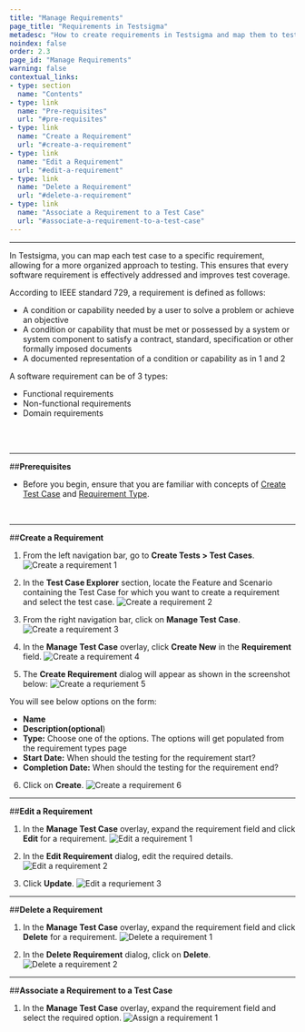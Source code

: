```yaml
---
title: "Manage Requirements"
page_title: "Requirements in Testsigma"
metadesc: "How to create requirements in Testsigma and map them to test cases."
noindex: false
order: 2.3
page_id: "Manage Requirements"
warning: false
contextual_links:
- type: section
  name: "Contents"
- type: link
  name: "Pre-requisites"
  url: "#pre-requisites"
- type: link
  name: "Create a Requirement"
  url: "#create-a-requirement"
- type: link
  name: "Edit a Requirement"
  url: "#edit-a-requirement"
- type: link
  name: "Delete a Requirement"
  url: "#delete-a-requirement"
- type: link
  name: "Associate a Requirement to a Test Case"
  url: "#associate-a-requirement-to-a-test-case"
---
```


---
In Testsigma, you can map each test case to a specific requirement, allowing for a more organized approach to testing. This ensures that every software requirement is effectively addressed and improves test coverage.

According to IEEE standard 729, a requirement is defined as follows:

* A condition or capability needed by a user to solve a problem or achieve an objective
* A condition or capability that must be met or possessed by a system or system component to satisfy a contract, standard, specification or other formally imposed documents
* A documented representation of a condition or capability as in 1 and 2



A software requirement can be of 3 types:

* Functional requirements
* Non-functional requirements
* Domain requirements
<br>
<br>

---
##**Prerequisites** <br> 

- Before you begin, ensure that you are familiar with concepts of [Create Test Case](https://testsigma.com/docs/test-cases/manage/add-edit-delete/) and [Requirement Type](https://testsigma.com/docs/projects/settings/requirement-types/).

<br>

---
##**Create a Requirement**<br>

1. From the left navigation bar, go to **Create Tests > Test Cases**.
   ![Create a requirement 1](https://s3.amazonaws.com/static-docs.testsigma.com/new_images/projects/applications/Create_a_Requirement_1.png)

2. In the **Test Case Explorer** section, locate the Feature and Scenario containing the Test Case for which you want to create a requirement and select the test case.
   ![Create a requirement 2](https://s3.amazonaws.com/static-docs.testsigma.com/new_images/projects/applications/Create_a_requirement_2.1.png)

3. From the right navigation bar, click on **Manage Test Case**.
   ![Create a requirement 3](https://s3.amazonaws.com/static-docs.testsigma.com/new_images/projects/applications/Create_a_Requirement_3.png)

4. In the **Manage Test Case** overlay, click **Create New** in the **Requirement** field.
   ![Create a requirement 4](https://s3.amazonaws.com/static-docs.testsigma.com/new_images/projects/applications/Create_a_Requirement_4.png)

5. The **Create Requirement** dialog will appear as shown in the screenshot below: 
   ![Create a requriement 5](https://s3.amazonaws.com/static-docs.testsigma.com/new_images/projects/applications/Create_a_Requirement_5.png)


You will see below options on the form:
* **Name** <br>
* **Description(optional**)<br>
* **Type:** Choose one of the options. The options will get populated from the requirement types page<br>
* **Start Date:** When should the testing for the requirement start?<br>
* **Completion Date:** When should the testing for the requirement end?<br>

6. Click on **Create**. 
![Create a requirement 6](https://s3.amazonaws.com/static-docs.testsigma.com/new_images/projects/applications/Create_a_Requirement_6.1.png)

---
##**Edit a Requirement**

1. In the **Manage Test Case** overlay, expand the requirement field and click **Edit** for a requirement.
   ![Edit a requirement 1](https://s3.amazonaws.com/static-docs.testsigma.com/new_images/projects/applications/Edit_a_Requriement_1.png)

2. In the **Edit Requirement** dialog, edit the required details.
   ![Edit a requirement 2](https://s3.amazonaws.com/static-docs.testsigma.com/new_images/projects/applications/Edit_a_requirement_2.png)

3. Click **Update**.
   ![Edit a requriement 3](https://s3.amazonaws.com/static-docs.testsigma.com/new_images/projects/applications/Edit_a_requirement_3.1.png) 

---
##**Delete a Requirement**

1. In the **Manage Test Case** overlay, expand the requirement field and click **Delete** for a requirement. 
   ![Delete a requirement 1](https://s3.amazonaws.com/static-docs.testsigma.com/new_images/projects/applications/Delete_a_requirement_1.png)

2. In the **Delete Requirement** dialog, click on **Delete**. 
   ![Delete a requirement 2](https://s3.amazonaws.com/static-docs.testsigma.com/new_images/projects/applications/Delete_a_requirement_2.1.png)

---
##**Associate a Requirement to a Test Case**

1. In the **Manage Test Case** overlay, expand the requirement field and select the required option. 
   ![Assign a requirement 1](https://s3.amazonaws.com/static-docs.testsigma.com/new_images/projects/applications/Assign_a_requirement_1.png)





